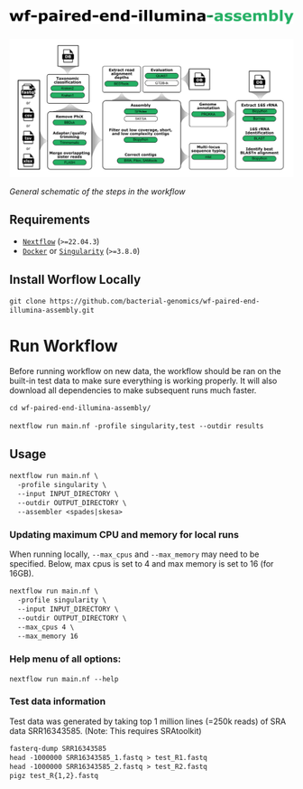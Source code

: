 <h1>
  <picture>
    <source media="(prefers-color-scheme: dark)" srcset="images/wf-paired-end-illumina-assembly_logo_dark.png">
    <img alt="bacterial-genomics/wf-paired-end-illumina-assembly" src="images/wf-paired-end-illumina-assembly_logo_light.png">
  </picture>
</h1>

![workflow](images/wf-paired-end-illumina-assembly_workflow.png)

_General schematic of the steps in the workflow_

## Requirements

- [`Nextflow`](https://www.nextflow.io/docs/latest/getstarted.html#installation) (`>=22.04.3`)
- [`Docker`](https://docs.docker.com/engine/installation/) or [`Singularity`](https://www.sylabs.io/guides/3.0/user-guide/) (`>=3.8.0`)

## Install Worflow Locally

```
git clone https://github.com/bacterial-genomics/wf-paired-end-illumina-assembly.git
```

# Run Workflow

Before running workflow on new data, the workflow should be ran on the built-in test data to make sure everything is working properly. It will also download all dependencies to make subsequent runs much faster.

```
cd wf-paired-end-illumina-assembly/

nextflow run main.nf -profile singularity,test --outdir results
```

## Usage

```
nextflow run main.nf \
  -profile singularity \
  --input INPUT_DIRECTORY \
  --outdir OUTPUT_DIRECTORY \
  --assembler <spades|skesa>
```

### Updating maximum CPU and memory for local runs

When running locally, `--max_cpus` and `--max_memory` may need to be specified. Below, max cpus is set to 4 and max memory is set to 16 (for 16GB).

```
nextflow run main.nf \
  -profile singularity \
  --input INPUT_DIRECTORY \
  --outdir OUTPUT_DIRECTORY \
  --max_cpus 4 \
  --max_memory 16
```

### Help menu of all options:

```
nextflow run main.nf --help
```

### Test data information

Test data was generated by taking top 1 million lines (=250k reads) of SRA data SRR16343585. (Note: This requires SRAtoolkit)

```
fasterq-dump SRR16343585
head -1000000 SRR16343585_1.fastq > test_R1.fastq
head -1000000 SRR16343585_2.fastq > test_R2.fastq
pigz test_R{1,2}.fastq
```
